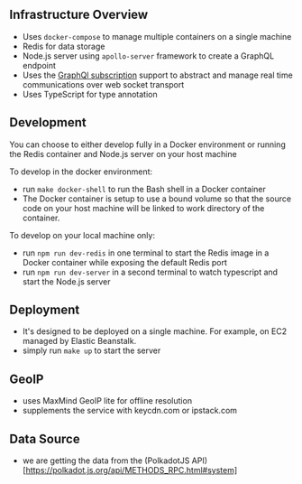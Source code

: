 
## Infrastructure Overview
- Uses `docker-compose` to manage multiple containers on a single machine
- Redis for data storage
- Node.js server using `apollo-server` framework to create a GraphQL endpoint
- Uses the [GraphQl subscription](https://graphql.github.io/graphql-spec/June2018/#sec-Subscription) support to abstract and manage real time communications over web socket transport
- Uses TypeScript for type annotation


## Development 
You can choose to either develop fully in a Docker environment or running the Redis container and Node.js server on your host machine

To develop in the docker environment: 
- run `make docker-shell` to run the Bash shell in a Docker container
- The Docker container is setup to use a bound volume so that the source code on your host machine will be linked to work directory of the container.

To develop on your local machine only: 
- run `npm run dev-redis` in one terminal to start the Redis image in a Docker container while exposing the default Redis port
- run `npm run dev-server` in a second terminal to watch typescript and start the Node.js server

## Deployment
- It's designed to be deployed on a single machine. For example, on EC2 managed by Elastic Beanstalk.
- simply run `make up` to start the server

## GeoIP 
- uses MaxMind GeoIP lite for offline resolution 
- supplements the service with keycdn.com or ipstack.com

## Data Source
- we are getting the data from the (PolkadotJS API)[https://polkadot.js.org/api/METHODS_RPC.html#system]